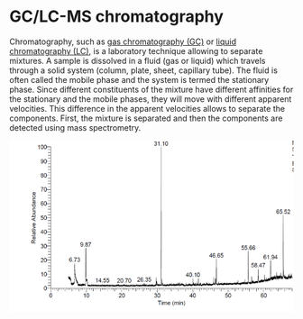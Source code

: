 # GC/LC-MS chromatography 


Chromatography, such as [gas chromatography (GC)](https://en.wikipedia.org/wiki/Gas_chromatography) or [liquid chromatography (LC)](https://en.wikipedia.org/wiki/Liquid_chromatography%E2%80%93mass_spectrometry), is a laboratory technique allowing to separate mixtures. A sample is dissolved in a fluid (gas or liquid) which travels through a solid system (column, plate, sheet, capillary tube). The fluid is often called the mobile phase and the system is termed the stationary phase. Since different constituents of the mixture have different affinities for the stationary and the mobile phases, they will move with different apparent velocities. This difference in the apparent velocities allows to separate the components.
First, the mixture is separated and then the components are detected using mass spectrometry.

![spectrum](GC_spectrum.png)
